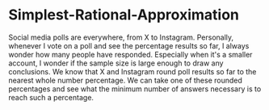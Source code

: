 # Simplest-Rational-Approximation
Social media polls are everywhere, from X to Instagram. Personally, whenever I vote on a poll and see the percentage results so far, I always wonder how many people have responded. Especially when it's a smaller account, I wonder if the sample size is large enough to draw any conclusions. We know that X and Instagram round poll results so far to the nearest whole number percentage. We can take one of these rounded percentages and see what the minimum number of answers necessary is to reach such a percentage.
